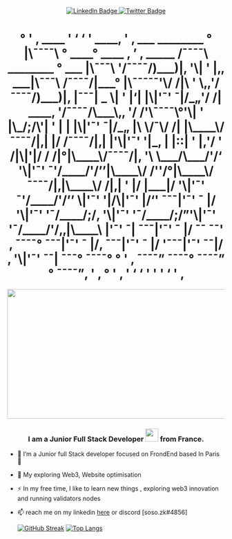 
<div id="header" align="center">
</div>
<div id="badges" align="center">
  <a href="https://www.linkedin.com/in/safoan-touil-0764ab1aa/">
    <img src="https://img.shields.io/badge/LinkedIn-blue?style=for-the-badge&logo=linkedin&logoColor=white" alt="LinkedIn Badge"/>
  </a>
  <a href="https://twitter.com/TouilSafoan2">
    <img src="https://img.shields.io/badge/Twitter-blue?style=for-the-badge&logo=twitter&logoColor=white" alt="Twitter Badge"/>
  </a>
</div>
<h1 align="center">
    °                 '            ‚    ____                  '        ‘             ‘         '                   ____‚       '            ‚   
             ___    ________ °  |\¯¯¯¯\ °                  ____°        ____ ‚   ’ ‚   _____    /¯¯¯¯\     ________ °  
 ___     |\¯¯¯\ '/¯¯¯¯/)___)|‚  '\|      ' |‚‚            ___|\¯¯¯\       /¯¯¯¯/|___°  |\¯¯¯¯¯'\/  /|\    ' \‚‚'/¯¯¯¯/)___)|‚  
|¯¯¯|  _ \|    ' |‘|       |\|'¯' ¯|/_„'/       /|   ____‚ '/¯¯¯¯/\___\‚‚  '/       /'\¯¯¯¯\°'\|      ' |\_/;/\'|   '  | |       |\|'¯' ¯|/_„
|\     \/¯\/     /| |\____\/¯¯¯¯/|‚|       |/  /¯¯¯¯/|‚|       |'\|'¯'  '|_‚ |       |::|      ' |‚'/      ' /|\|'|/  /     /|°|\____\/¯¯¯¯/|‚
'\ \___/\___/'/‘ '\|'¯' ¯'/____/'/’’|\____\/       /''/°|\____\/¯¯¯¯/|‚|\____\/       /|‚|     '  |/      |___|/  '\|'¯' ¯'/____/'/’’
  \|'¯' '|/\|'¯' |/‘'     ¯¯¯|'¯' ¯ |/   '\|'¯' '¯/____/;/‚  '\|'¯' '¯/____/;/”'\|'¯' '¯/____/'/‚‚|\____\      |'¯' ¯|      ¯¯¯|'¯' ¯ |/   
    ¯¯    ¯¯'  ‚           ¯¯¯¯°      ¯¯¯|'¯' ¯ |/‚       ¯¯¯|'¯' ¯ |/     '¯¯¯|'¯' ¯¯|/‚  '\|'¯' ¯¯|      ¯¯¯°            ¯¯¯¯°   
      °                 '            ‚            ¯¯¯¯”              ¯¯¯¯°           ¯¯¯¯”   °  ¯¯¯¯”‚                   '            ‚   
                °       '            ‚                             '        ‘             ‘         '              '        ' ‘         '            ‚   
                                                                                                                                                                       
</h1>

<div align="center">
  <img src="https://media.giphy.com/media/dWesBcTLavkZuG35MI/giphy.gif" width="600" height="300"/>
</div>

<h3 align="center">
I am a Junior Full Stack Developer <img src="https://media.giphy.com/media/WUlplcMpOCEmTGBtBW/giphy.gif" width="30"> from France.
</h3>

- :telescope: I’m a Junior full Stack developer focused on FrondEnd based In Paris :telescope: 
- :seedling: My exploring Web3, Website optimisation 

- :zap: In my free time, I like to learn new things , exploring web3 innovation and running validators nodes 

- :mailbox: reach me on my linkedin <a href="https://www.linkedin.com/in/safoan-touil-0764ab1aa/">here</a> or discord [soso.zk#4856]

  [![GitHub Streak](http://github-readme-streak-stats.herokuapp.com?user=pegasus4me&theme=dark&background=FFFFF)](https://git.io/streak-stats)
[![Top Langs](https://github-readme-stats.vercel.app/api/top-langs/?username=pegasus4me&layout=donut)](https://github.com/anuraghazra/github-readme-stats)

